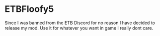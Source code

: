 # ETBFloofy5

Since I was banned from the ETB Discord for no reason I have decided to release my mod.
Use it for whatever you want in game I really dont care.
